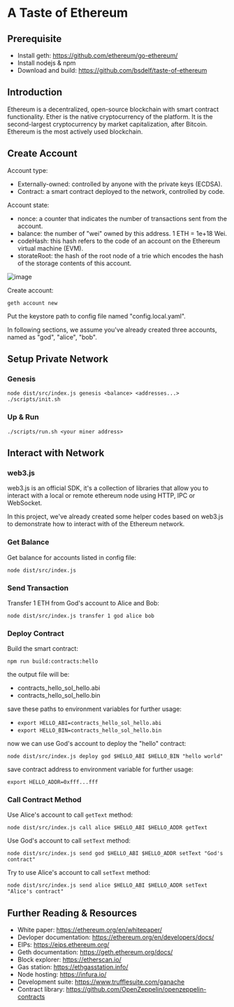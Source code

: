 # A Taste of Ethereum

## Prerequisite

- Install geth: https://github.com/ethereum/go-ethereum/
- Install nodejs & npm
- Download and build: https://github.com/bsdelf/taste-of-ethereum

## Introduction

Ethereum is a decentralized, open-source blockchain with smart contract functionality. Ether is the native cryptocurrency of the platform. It is the second-largest cryptocurrency by market capitalization, after Bitcoin. Ethereum is the most actively used blockchain.

## Create Account

Account type:

- Externally-owned: controlled by anyone with the private keys (ECDSA).
- Contract: a smart contract deployed to the network, controlled by code.

Account state:

- nonce: a counter that indicates the number of transactions sent from the account.
- balance: the number of "wei" owned by this address. 1 ETH = 1e+18 Wei.
- codeHash: this hash refers to the code of an account on the Ethereum virtual machine (EVM).
- storateRoot: the hash of the root node of a trie which encodes the hash of the storage contents of this account.

![image](https://d33wubrfki0l68.cloudfront.net/36d7f082abf57602921b181a9809af4129d18498/103a4/static/19443ab40f108c985fb95b07bac29bcb/302a4/accounts.png)

Create account:

```
geth account new
```

Put the keystore path to config file named "config.local.yaml".

In following sections, we assume you've already created three accounts, named as "god", "alice", "bob".

## Setup Private Network

### Genesis

```
node dist/src/index.js genesis <balance> <addresses...>
./scripts/init.sh
```

### Up & Run

```
./scripts/run.sh <your miner address>
```

## Interact with Network

### web3.js

web3.js is an official SDK, it's a collection of libraries that allow you to interact with a local or remote ethereum node using HTTP, IPC or WebSocket.

In this project, we've already created some helper codes based on web3.js to demonstrate how to interact with of the Ethereum network.

### Get Balance

Get balance for accounts listed in config file:

```
node dist/src/index.js
```

### Send Transaction

Transfer 1 ETH from God's account to Alice and Bob:

```
node dist/src/index.js transfer 1 god alice bob
```

### Deploy Contract

Build the smart contract:

```
npm run build:contracts:hello
```

the output file will be:

- contracts_hello_sol_hello.abi
- contracts_hello_sol_hello.bin

save these paths to environment variables for further usage:

- `export HELLO_ABI=contracts_hello_sol_hello.abi`
- `export HELLO_BIN=contracts_hello_sol_hello.bin`

now we can use God's account to deploy the "hello" contract:

```
node dist/src/index.js deploy god $HELLO_ABI $HELLO_BIN "hello world"
```

save contract address to environment variable for further usage:

```
export HELLO_ADDR=0xfff...fff
```

### Call Contract Method

Use Alice's account to call `getText` method:

```
node dist/src/index.js call alice $HELLO_ABI $HELLO_ADDR getText
```

Use God's account to call `setText` method:

```
node dist/src/index.js send god $HELLO_ABI $HELLO_ADDR setText "God's contract"
```

Try to use Alice's account to call `setText` method:

```
node dist/src/index.js send alice $HELLO_ABI $HELLO_ADDR setText "Alice's contract"
```

## Further Reading & Resources

- White paper: https://ethereum.org/en/whitepaper/
- Devloper documentation: https://ethereum.org/en/developers/docs/
- EIPs: https://eips.ethereum.org/
- Geth documentation: https://geth.ethereum.org/docs/
- Block explorer: https://etherscan.io/
- Gas station: https://ethgasstation.info/
- Node hosting: https://infura.io/
- Development suite: https://www.trufflesuite.com/ganache
- Contract library: https://github.com/OpenZeppelin/openzeppelin-contracts
